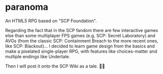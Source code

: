 # paranoma
An HTML5 RPG based on "SCP Foundation".

Regarding the fact that in the SCP fandom there are few interactive games else than some multiplayer FPS games (e.g. SCP: Secret Laboratory) and AVGs (from the classic SCP: Containment Breach to the more recent ones, like SCP: Blackout)... I decided to learn game design from the basics and make a pixelated single-player RPG, with features like choices-matter and multiple endings like Undertale.

Then I will post it onto the SCP Wiki as a tale. 🏳️‍🌈
